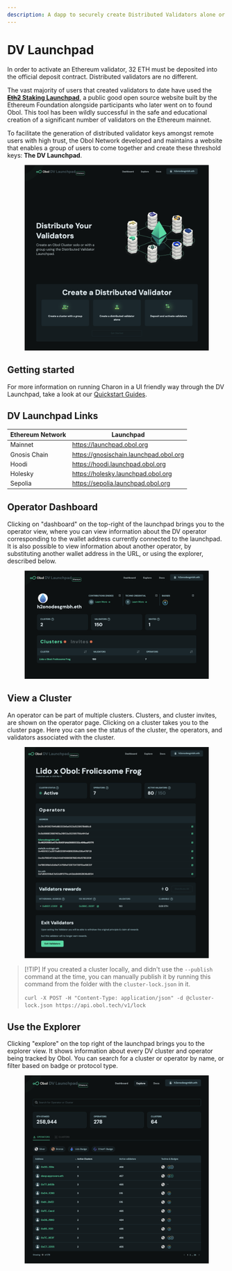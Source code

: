 ```yaml
---
description: A dapp to securely create Distributed Validators alone or with a group.
---
```


# DV Launchpad

In order to activate an Ethereum validator, 32 ETH must be deposited into the official deposit contract. Distributed validators are no different.

The vast majority of users that created validators to date have used the [~~**Eth2**~~**&#x20;Staking Launchpad**](https://launchpad.ethereum.org/), a public good open source website built by the Ethereum Foundation alongside participants who later went on to found Obol. This tool has been wildly successful in the safe and educational creation of a significant number of validators on the Ethereum mainnet.

To facilitate the generation of distributed validator keys amongst remote users with high trust, the Obol Network developed and maintains a website that enables a group of users to come together and create these threshold keys: **The DV Launchpad**.

<figure><img src="../../.gitbook/assets/image (16) (1) (1).png" alt=""><figcaption></figcaption></figure>

## Getting started

For more information on running Charon in a UI friendly way through the DV Launchpad, take a look at our [Quickstart Guides](../../run-a-dv/start/quickstart_overview.md).

## DV Launchpad Links

| Ethereum Network | Launchpad                              |
| ---------------- | -------------------------------------- |
| Mainnet          | https://launchpad.obol.org             |
| Gnosis Chain     | https://gnosischain.launchpad.obol.org |
| Hoodi            | https://hoodi.launchpad.obol.org       |
| Holesky          | https://holesky.launchpad.obol.org     |
| Sepolia          | https://sepolia.launchpad.obol.org     |

## Operator Dashboard

Clicking on "dashboard" on the top-right of the launchpad brings you to the operator view, where you can view information about the DV operator corresponding to the wallet address currently connected to the launchpad. It is also possible to view information about another operator, by substituting another wallet address in the URL, or using the explorer, described below.

<figure><img src="../../.gitbook/assets/image (17) (1).png" alt=""><figcaption></figcaption></figure>

## View a Cluster

An operator can be part of multiple clusters. Clusters, and cluster invites, are shown on the operator page. Clicking on a cluster takes you to the cluster page. Here you can see the status of the cluster, the operators, and validators associated with the cluster.

<figure><img src="../../.gitbook/assets/image (18) (1).png" alt=""><figcaption></figcaption></figure>

> \[!TIP] If you created a cluster locally, and didn't use the `--publish` command at the time, you can manually publish it by running this command from the folder with the `cluster-lock.json` in it.
>
> `curl -X POST -H "Content-Type: application/json" -d @cluster-lock.json https://api.obol.tech/v1/lock`

## Use the Explorer

Clicking "explore" on the top right of the launchpad brings you to the explorer view. It shows information about every DV cluster and operator being tracked by Obol. You can search for a cluster or operator by name, or filter based on badge or protocol type.

<figure><img src="../../.gitbook/assets/image (19) (1).png" alt=""><figcaption></figcaption></figure>
